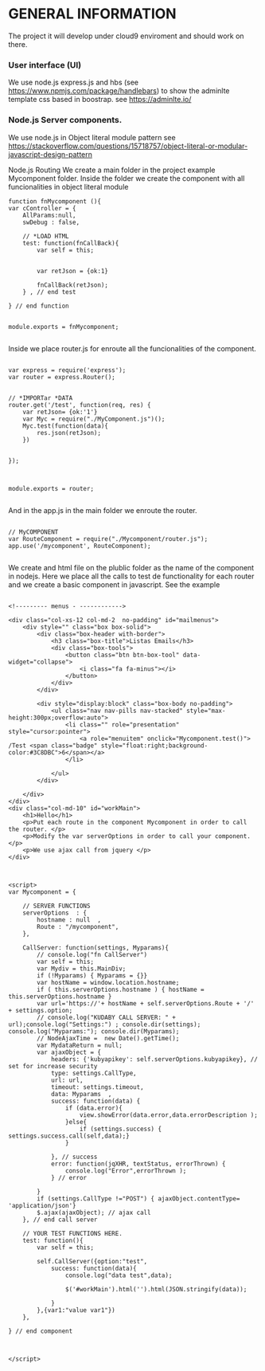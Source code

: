 # GENERAL INFORMATION

The project it will develop under cloud9 enviroment and should work on there. 

### User interface (UI)
We use node.js express.js and hbs (see https://www.npmjs.com/package/handlebars)  to show the adminlte template css based in boostrap.  see https://adminlte.io/ 

### Node.js Server components. 
We use node.js in Object literal module pattern see https://stackoverflow.com/questions/15718757/object-literal-or-modular-javascript-design-pattern 


Node.js Routing 
We create a main folder in the project example Mycomponent folder. 
Inside the folder we create the component with all funcionalities in object literal module 
```
function fnMycomponent (){
var cController = {
	AllParams:null, 
	swDebug : false, 

	// *LOAD HTML 
	test: function(fnCallBack){
	    var self = this; 
	    
	    
	    var retJson = {ok:1}
	    
	    fnCallBack(retJson);     
	} , // end test 
	    
} // end function 


module.exports = fnMycomponent;
    
``` 

Inside we place router.js for enroute all the funcionalities of the component. 
``` 

var express = require('express');
var router = express.Router();


// *IMPORTar *DATA 
router.get('/test', function(req, res) {
	var retJson= {ok:'1'}
	var Myc = require("./MyComponent.js")(); 
	Myc.test(function(data){
	    res.json(retJson);    
	})

	
}); 



module.exports = router;


``` 

And in the app.js in the main folder we enroute the router. 
``` 

// MyCOMPONENT 
var RouteComponent = require("./Mycomponent/router.js"); 
app.use('/mycomponent', RouteComponent);


``` 

We create and html file on the plublic folder as the name of the component in nodejs. Here we place all the calls to test de functionality for each router and we create a basic component in javascript. 
See the example 
``` 

<!--------- menus - ------------> 

<div class="col-xs-12 col-md-2  no-padding" id="mailmenus">
    <div style="" class="box box-solid">
        <div class="box-header with-border">
            <h3 class="box-title">Listas Emails</h3>
            <div class="box-tools">
                <button class="btn btn-box-tool" data-widget="collapse">
                    <i class="fa fa-minus"></i>
                </button>
            </div>
        </div>
        
        <div style="display:block" class="box-body no-padding">
            <ul class="nav nav-pills nav-stacked" style="max-height:300px;overflow:auto">
                <li class="" role="presentation" style="cursor:pointer">
                    <a role="menuitem" onclick="Mycomponent.test()"> /Test <span class="badge" style="float:right;background-color:#3C8DBC">6</span></a>
                </li>
                
            </ul>
        </div>
        
    </div>    
</div>
<div class="col-md-10" id="workMain">    
    <h1>Hello</h1>
    <p>Put each route in the component Mycomponent in order to call the router. </p>
    <p>Modify the var serverOptions in order to call your component. </p>
    <p>We use ajax call from jquery </p>
</div>



<script>
var Mycomponent = {
    
    // SERVER FUNCTIONS 
    serverOptions  : {
		hostname : null  , 
    	Route : "/mycomponent", 
    },
    
    CallServer: function(settings, Myparams){
	    // console.log("fn CallServer")
	    var self = this; 
	    var Mydiv = this.MainDiv;  
	    if (!Myparams) { Myparams = {}}
		var hostName = window.location.hostname; 
		if ( this.serverOptions.hostname ) { hostName = this.serverOptions.hostname }
		var url='https://'+ hostName + self.serverOptions.Route + '/' + settings.option;
		// console.log("KUDABY CALL SERVER: " + url);console.log("Settings:") ; console.dir(settings); console.log("Myparams:"); console.dir(Myparams); 
	    // NodeAjaxTime =  new Date().getTime();
	    var MydataReturn = null; 
	    var ajaxObject = {
	    	headers: {'kubyapikey': self.serverOptions.kubyapikey}, // set for increase security 
	        type: settings.CallType,
	        url: url,
	        timeout: settings.timeout,
	        data: Myparams  ,
	        success: function(data) {
	        	if (data.error){
 					view.showError(data.error,data.errorDescription ); 
	        	}else{
	            	if (settings.success) { settings.success.call(self,data);}     
	            }
	            
	        }, // success 
	        error: function(jqXHR, textStatus, errorThrown) {
				console.log("Error",errorThrown ); 
	        } // error 
	         
	    }
	    if (settings.CallType !="POST") { ajaxObject.contentType= 'application/json'}
	    $.ajax(ajaxObject); // ajax call 
    }, // end call server 
    
    // YOUR TEST FUNCTIONS HERE. 
    test: function(){
        var self = this; 
        
        self.CallServer({option:"test", 
            success: function(data){
                console.log("data test",data); 

                $('#workMain').html('').html(JSON.stringify(data));  

            }
        },{var1:"value var1"})
    }, 
    
} // end component 



</script>
``` 


 

